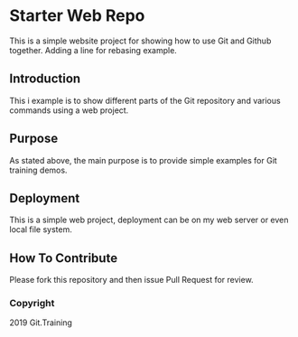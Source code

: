 # Starter Web Repo

This is a simple website project for showing how to use Git and Github together. Adding a line for rebasing example.

## Introduction

This i example is to show different parts of the Git repository and various commands using a web project.

## Purpose

As stated above, the main purpose is to provide simple examples for Git training demos.

## Deployment

This is a simple web project, deployment can be on my web server or even local file system.

## How To Contribute

Please fork this repository and then issue Pull Request for review.

### Copyright

2019 Git.Training